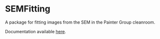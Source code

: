 # SEMFitting

A package for fitting images from the SEM in the Painter Group cleanroom.

Documentation available [here](https://ajkeller34.github.io/SEMFitting.jl/).
